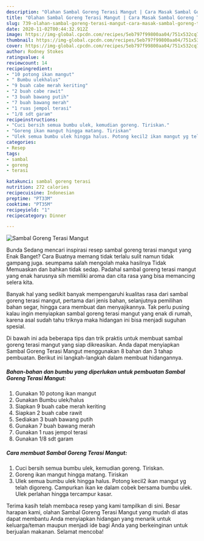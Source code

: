 ```yaml
---
description: "Olahan Sambal Goreng Terasi Mangut | Cara Masak Sambal Goreng Terasi Mangut Yang Lezat"
title: "Olahan Sambal Goreng Terasi Mangut | Cara Masak Sambal Goreng Terasi Mangut Yang Lezat"
slug: 739-olahan-sambal-goreng-terasi-mangut-cara-masak-sambal-goreng-terasi-mangut-yang-lezat
date: 2020-11-02T00:44:32.912Z
image: https://img-global.cpcdn.com/recipes/5eb797f99800aa04/751x532cq70/sambal-goreng-terasi-mangut-foto-resep-utama.jpg
thumbnail: https://img-global.cpcdn.com/recipes/5eb797f99800aa04/751x532cq70/sambal-goreng-terasi-mangut-foto-resep-utama.jpg
cover: https://img-global.cpcdn.com/recipes/5eb797f99800aa04/751x532cq70/sambal-goreng-terasi-mangut-foto-resep-utama.jpg
author: Rodney Stokes
ratingvalue: 4
reviewcount: 14
recipeingredient:
- "10 potong ikan mangut"
- " Bumbu ulekhalus"
- "9 buah cabe merah keriting"
- "2 buah cabe rawit"
- "3 buah bawang putih"
- "7 buah bawang merah"
- "1 ruas jempol terasi"
- "1/8 sdt garam"
recipeinstructions:
- "Cuci bersih semua bumbu ulek, kemudian goreng. Tiriskan."
- "Goreng ikan mangut hingga matang. Tiriskan"
- "Ulek semua bumbu ulek hingga halus. Potong kecil2 ikan mangut yg telah digoreng. Campurkan ikan ke dalam cobek bersama bumbu ulek. Ulek perlahan hingga tercampur kasar."
categories:
- Resep
tags:
- sambal
- goreng
- terasi

katakunci: sambal goreng terasi 
nutrition: 272 calories
recipecuisine: Indonesian
preptime: "PT33M"
cooktime: "PT35M"
recipeyield: "1"
recipecategory: Dinner

---
```



![Sambal Goreng Terasi Mangut](https://img-global.cpcdn.com/recipes/5eb797f99800aa04/751x532cq70/sambal-goreng-terasi-mangut-foto-resep-utama.jpg)

Bunda Sedang mencari inspirasi resep sambal goreng terasi mangut yang Enak Banget? Cara Buatnya memang tidak terlalu sulit namun tidak gampang juga. seumpama salah mengolah maka hasilnya Tidak Memuaskan dan bahkan tidak sedap. Padahal sambal goreng terasi mangut yang enak harusnya sih memiliki aroma dan cita rasa yang bisa memancing selera kita.

Banyak hal yang sedikit banyak mempengaruhi kualitas rasa dari sambal goreng terasi mangut, pertama dari jenis bahan, selanjutnya pemilihan bahan segar, hingga cara membuat dan menyajikannya. Tak perlu pusing kalau ingin menyiapkan sambal goreng terasi mangut yang enak di rumah, karena asal sudah tahu triknya maka hidangan ini bisa menjadi suguhan spesial.




Di bawah ini ada beberapa tips dan trik praktis untuk membuat sambal goreng terasi mangut yang siap dikreasikan. Anda dapat menyiapkan Sambal Goreng Terasi Mangut menggunakan 8 bahan dan 3 tahap pembuatan. Berikut ini langkah-langkah dalam membuat hidangannya.

<!--inarticleads1-->

##### Bahan-bahan dan bumbu yang diperlukan untuk pembuatan Sambal Goreng Terasi Mangut:

1. Gunakan 10 potong ikan mangut
1. Gunakan  Bumbu ulek/halus
1. Siapkan 9 buah cabe merah keriting
1. Siapkan 2 buah cabe rawit
1. Sediakan 3 buah bawang putih
1. Gunakan 7 buah bawang merah
1. Gunakan 1 ruas jempol terasi
1. Gunakan 1/8 sdt garam




<!--inarticleads2-->

##### Cara membuat Sambal Goreng Terasi Mangut:

1. Cuci bersih semua bumbu ulek, kemudian goreng. Tiriskan.
1. Goreng ikan mangut hingga matang. Tiriskan
1. Ulek semua bumbu ulek hingga halus. Potong kecil2 ikan mangut yg telah digoreng. Campurkan ikan ke dalam cobek bersama bumbu ulek. Ulek perlahan hingga tercampur kasar.




Terima kasih telah membaca resep yang kami tampilkan di sini. Besar harapan kami, olahan Sambal Goreng Terasi Mangut yang mudah di atas dapat membantu Anda menyiapkan hidangan yang menarik untuk keluarga/teman maupun menjadi ide bagi Anda yang berkeinginan untuk berjualan makanan. Selamat mencoba!
